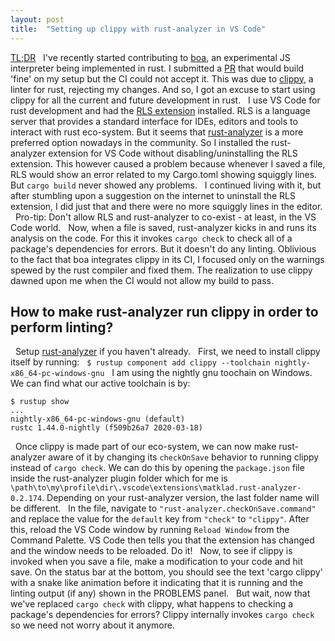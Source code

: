 ```yaml
---
layout: post
title:  "Setting up clippy with rust-analyzer in VS Code"
---
```

[TL;DR](#perform)
&nbsp;
I've recently started contributing to [boa](https://github.com/jasonwilliams/boa), an experimental JS interpreter being implemented in rust. I submitted a [PR](https://github.com/jasonwilliams/boa/pull/410) that would build 'fine' on my setup but the CI could not accept it. This was due to [clippy](https://github.com/rust-lang/rust-clippy), a linter for rust, rejecting my changes. And so, I got an excuse to start using clippy for all the current and future development in rust.
&nbsp;
I use VS Code for rust development and had the [RLS extension](https://github.com/rust-lang/rls-vscode) installed. RLS is a language server that provides a standard interface for IDEs, editors and tools to interact with rust eco-system. But it seems that [rust-analyzer](https://github.com/rust-analyzer/rust-analyzer) is a more preferred option nowadays in the community. So I installed the rust-analyzer extension for VS Code without disabling/uninstalling the RLS extension. This however caused a problem because whenever I saved a file, RLS would show an error related to my Cargo.toml showing squiggly lines. But `cargo build` never showed any problems. 
&nbsp;
I continued living with it, but after stumbling upon a suggestion on the internet to uninstall the RLS extension, I did just that and there were no more squiggly lines in the editor. 
&nbsp;
Pro-tip: Don't allow RLS and rust-analyzer to co-exist - at least, in the VS Code world.
&nbsp;
Now, when a file is saved, rust-analyzer kicks in and runs its analysis on the code. For this it invokes `cargo check` to check all of a package's dependencies for errors. But it doesn't do any linting. Oblivious to the fact that boa integrates clippy in its CI, I focused only on the warnings spewed by the rust compiler and fixed them. The realization to use clippy dawned upon me when the CI would not allow my build to pass.
&nbsp;
## How to make rust-analyzer run clippy in order to perform linting? <a name="perform"></a>
&nbsp;
Setup [rust-analyzer](https://marketplace.visualstudio.com/items?itemName=matklad.rust-analyzer) if you haven't already.
&nbsp;
First, we need to install clippy itself by running:
&nbsp;
`$ rustup component add clippy --toolchain nightly-x86_64-pc-windows-gnu`
&nbsp;
I am using the nightly gnu toochain on Windows. We can find what our active toolchain is by:
&nbsp;
```
$ rustup show
...
nightly-x86_64-pc-windows-gnu (default)
rustc 1.44.0-nightly (f509b26a7 2020-03-18)
```
&nbsp;
Once clippy is made part of our eco-system, we can now make rust-analyzer aware of it by changing its `checkOnSave` behavior to running clippy instead of `cargo check`. We can do this by opening the `package.json` file inside the rust-analyzer plugin folder which for me is `\path\to\my\profile\dir\.vscode\extensions\matklad.rust-analyzer-0.2.174`. Depending on your rust-analyzer version, the last folder name will be different.
&nbsp;
In the file, navigate to `"rust-analyzer.checkOnSave.command"` and replace the value for the `default` key from `"check"` to `"clippy"`. After this, reload the VS Code window by running `Reload Window` from the Command Palette. VS Code then tells you that the extension has changed and the window needs to be reloaded. Do it!
&nbsp;
Now, to see if clippy is invoked when you save a file, make a modification to your code and hit save. On the status bar at the bottom, you should see the text 'cargo clippy' with a snake like animation before it indicating that it is running and the linting output (if any) shown in the PROBLEMS panel.
&nbsp;
But wait, now that we've replaced `cargo check` with clippy, what happens to checking a package's dependencies for errors? Clippy internally invokes `cargo check` so we need not worry about it anymore.
